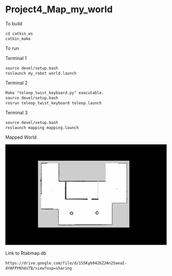 # Project4_Map_my_world

To build
```
cd catkin_ws
catkin_make
```
To run

Terminal 1
```
source devel/setup.bash
roslaunch my_robot world.launch 
```
Terminal 2
```
Make "teleop_twist_keyboard.py" executable.
source devel/setup.bash
rosrun teleop_twist_keyboard teleop.launch 
```
Terminal 3
```
source devel/setup.bash
roslaunch mapping mapping.launch
```
Mapped World

<img src="https://github.com/PranaliDesai/Project4_Map_my_world/blob/master/Mapped.png" width="800">

Link to Rtabmap.db

```
https://drive.google.com/file/d/1S5Kyb942bZJAn25aeaI-dYAFPYKhdsTB/view?usp=sharing
```
